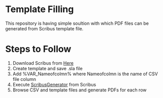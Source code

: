 # Template Filling
 This repository is having simple soultion with which PDF files can be generated from Scribus template file.
 # Steps to Follow
 1. Download Scribus from [Here](https://www.scribus.net/)
 2. Create template and save .sla file
 3. Add %VAR_Nameofcolmn% where Nameofcolmn is the name of CSV file column
 4. Execute [ScribusGenerator](http://berteh.github.io/ScribusGenerator/) from Scribus
 5. Browse CSV and template files and generate PDFs for each row
